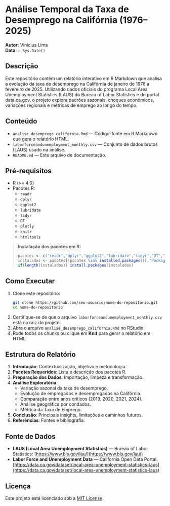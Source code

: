 # Análise Temporal da Taxa de Desemprego na Califórnia (1976–2025)

**Autor:** Vinícius Lima\
**Data:** `r Sys.Date()`

## Descrição

Este repositório contém um relatório interativo em R Markdown que analisa a evolução da taxa de desemprego na Califórnia de janeiro de 1976 a fevereiro de 2025. Utilizando dados oficiais do programa Local Area Unemployment Statistics (LAUS) do Bureau of Labor Statistics e do portal data.ca.gov, o projeto explora padrões sazonais, choques econômicos, variações regionais e métricas de emprego ao longo do tempo.

## Conteúdo

- `analise_desemprego_california.Rmd` — Código-fonte em R Markdown que gera o relatório HTML.
- `laborforceandunemployment_monthly.csv` — Conjunto de dados brutos (LAUS) usado na análise.
- `README.md` — Este arquivo de documentação.

## Pré-requisitos

- R (>= 4.0)
- Pacotes R:
  - `readr`
  - `dplyr`
  - `ggplot2`
  - `lubridate`
  - `tidyr`
  - `DT`
  - `plotly`
  - `knitr`
  - `htmltools`

> **Instalação dos pacotes em R:**
>
> ```r
> pacotes <- c("readr","dplyr","ggplot2","lubridate","tidyr","DT","plotly","knitr","htmltools")
> instalados <- pacotes[!pacotes %in% installed.packages()[,"Package"]]
> if(length(instalados)) install.packages(instalados)
> ```

## Como Executar

1. Clone este repositório:
   ```bash
   git clone https://github.com/seu-usuario/nome-do-repositorio.git
   cd nome-do-repositorio
   ```
2. Certifique-se de que o arquivo `laborforceandunemployment_monthly.csv` está na raiz do projeto.
3. Abra o arquivo `analise_desemprego_california.Rmd` no RStudio.
4. Rode todos os chunks ou clique em **Knit** para gerar o relatório em HTML.

## Estrutura do Relatório

1. **Introdução**: Contextualização, objetivo e metodologia.
2. **Pacotes Requeridos**: Lista e descrição dos pacotes R.
3. **Preparação dos Dados**: Importação, limpeza e transformação.
4. **Análise Exploratória**:
   - Variação sazonal da taxa de desemprego.
   - Evolução de empregados e desempregados na Califórnia.
   - Comparação entre anos críticos (2019, 2020, 2021, 2024).
   - Análise geográfica por condados.
   - Métrica da Taxa de Emprego.
5. **Conclusão**: Principais insights, limitações e caminhos futuros.
6. **Referências**: Fontes e bibliografia.

## Fonte de Dados

- **LAUS (Local Area Unemployment Statistics)** — Bureau of Labor Statistics: [https://www.bls.gov/lau/](https://www.bls.gov/lau/)
- **Labor Force and Unemployment Data** — California Open Data Portal: [https://data.ca.gov/dataset/local-area-unemployment-statistics-laus](https://data.ca.gov/dataset/local-area-unemployment-statistics-laus)

## Licença

Este projeto está licenciado sob a [MIT License](LICENSE).

